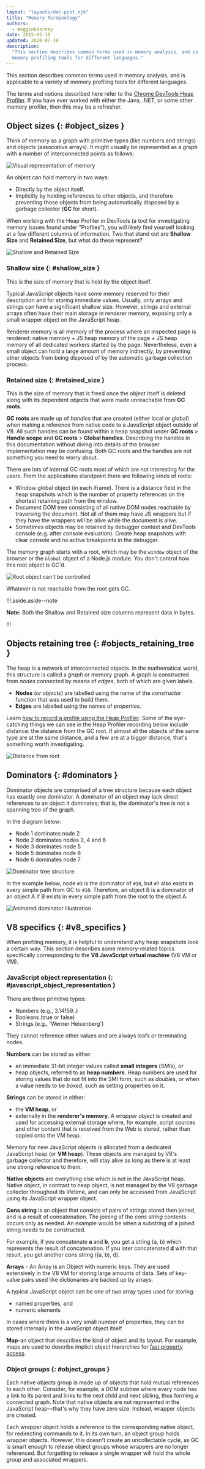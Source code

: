 ```yaml
---
layout: "layouts/doc-post.njk"
title: "Memory Terminology"
authors:
  - megginkearney
date: 2015-05-18
updated: 2020-07-10
description:
  "This section describes common terms used in memory analysis, and is applicable to a variety of
  memory profiling tools for different languages."
---
```


This section describes common terms used in memory analysis, and is applicable to a variety of
memory profiling tools for different languages.

The terms and notions described here refer to the [Chrome DevTools Heap Profiler][1]. If you have
ever worked with either the Java, .NET, or some other memory profiler, then this may be a refresher.

## Object sizes {: #object_sizes }

Think of memory as a graph with primitive types (like numbers and strings) and objects (associative
arrays). It might visually be represented as a graph with a number of interconnected points as
follows:

![Visual representation of memory](/web/tools/chrome-devtools/memory-problems/imgs/thinkgraph.png)

An object can hold memory in two ways:

- Directly by the object itself.
- Implicitly by holding references to other objects, and therefore preventing those objects from
  being automatically disposed by a garbage collector (**GC** for short).

When working with the Heap Profiler in DevTools (a tool for investigating memory issues found under
"Profiles"), you will likely find yourself looking at a few different columns of information. Two
that stand out are **Shallow Size** and **Retained Size**, but what do these represent?

![Shallow and Retained Size](/web/tools/chrome-devtools/memory-problems/imgs/shallow-retained.png)

### Shallow size {: #shallow_size }

This is the size of memory that is held by the object itself.

Typical JavaScript objects have some memory reserved for their description and for storing immediate
values. Usually, only arrays and strings can have a significant shallow size. However, strings and
external arrays often have their main storage in renderer memory, exposing only a small wrapper
object on the JavaScript heap.

Renderer memory is all memory of the process where an inspected page is rendered: native memory + JS
heap memory of the page + JS heap memory of all dedicated workers started by the page. Nevertheless,
even a small object can hold a large amount of memory indirectly, by preventing other objects from
being disposed of by the automatic garbage collection process.

### Retained size {: #retained_size }

This is the size of memory that is freed once the object itself is deleted along with its dependent
objects that were made unreachable from **GC roots**.

**GC roots** are made up of _handles_ that are created (either local or global) when making a
reference from native code to a JavaScript object outside of V8. All such handles can be found
within a heap snapshot under **GC roots** > **Handle scope** and **GC roots** > **Global handles**.
Describing the handles in this documentation without diving into details of the browser
implementation may be confusing. Both GC roots and the handles are not something you need to worry
about.

There are lots of internal GC roots most of which are not interesting for the users. From the
applications standpoint there are following kinds of roots:

- Window global object (in each iframe). There is a distance field in the heap snapshots which is
  the number of property references on the shortest retaining path from the window.
- Document DOM tree consisting of all native DOM nodes reachable by traversing the document. Not all
  of them may have JS wrappers but if they have the wrappers will be alive while the document is
  alive.
- Sometimes objects may be retained by debugger context and DevTools console (e.g. after console
  evaluation). Create heap snapshots with clear console and no active breakpoints in the debugger.

The memory graph starts with a root, which may be the `window` object of the browser or the `Global`
object of a Node.js module. You don't control how this root object is GC'd.

![Root object can't be controlled](/web/tools/chrome-devtools/memory-problems/imgs/dontcontrol.png)

Whatever is not reachable from the root gets GC.

!!!.aside.aside--note

**Note:** Both the Shallow and Retained size columns represent data in bytes.

!!!

## Objects retaining tree {: #objects_retaining_tree }

The heap is a network of interconnected objects. In the mathematical world, this structure is called
a _graph_ or memory graph. A graph is constructed from _nodes_ connected by means of _edges_, both
of which are given labels.

- **Nodes** (_or objects_) are labelled using the name of the _constructor_ function that was used
  to build them.
- **Edges** are labelled using the names of _properties_.

Learn [how to record a profile using the Heap Profiler][2]. Some of the eye-catching things we can
see in the Heap Profiler recording below include distance: the distance from the GC root. If almost
all the objects of the same type are at the same distance, and a few are at a bigger distance,
that's something worth investigating.

![Distance from root](/web/tools/chrome-devtools/memory-problems/imgs/root.png)

## Dominators {: #dominators }

Dominator objects are comprised of a tree structure because each object has exactly one dominator. A
dominator of an object may lack direct references to an object it dominates; that is, the
dominator's tree is not a spanning tree of the graph.

In the diagram below:

- Node 1 dominates node 2
- Node 2 dominates nodes 3, 4 and 6
- Node 3 dominates node 5
- Node 5 dominates node 8
- Node 6 dominates node 7

![Dominator tree structure](/web/tools/chrome-devtools/memory-problems/imgs/dominatorsspanning.png)

In the example below, node `#3` is the dominator of `#10`, but `#7` also exists in every simple path
from GC to `#10`. Therefore, an object B is a dominator of an object A if B exists in every simple
path from the root to the object A.

![Animated dominator illustration](/web/tools/chrome-devtools/memory-problems/imgs/dominators.gif)

## V8 specifics {: #v8_specifics }

When profiling memory, it is helpful to understand why heap snapshots look a certain way. This
section describes some memory-related topics specifically corresponding to the **V8 JavaScript
virtual machine** (V8 VM or VM).

### JavaScript object representation {: #javascript_object_representation }

There are three primitive types:

- Numbers (e.g., 3.14159..)
- Booleans (true or false)
- Strings (e.g., 'Werner Heisenberg')

They cannot reference other values and are always leafs or terminating nodes.

**Numbers** can be stored as either:

- an immediate 31-bit integer values called **small integers** (_SMIs_), or
- heap objects, referred to as **heap numbers**. Heap numbers are used for storing values that do
  not fit into the SMI form, such as _doubles_, or when a value needs to be _boxed_, such as setting
  properties on it.

**Strings** can be stored in either:

- the **VM heap**, or
- externally in the **renderer's memory**. A _wrapper object_ is created and used for accessing
  external storage where, for example, script sources and other content that is received from the
  Web is stored, rather than copied onto the VM heap.

Memory for new JavaScript objects is allocated from a dedicated JavaScript heap (or **VM heap**).
These objects are managed by V8's garbage collector and therefore, will stay alive as long as there
is at least one strong reference to them.

**Native objects** are everything else which is not in the JavaScript heap. Native object, in
contrast to heap object, is not managed by the V8 garbage collector throughout its lifetime, and can
only be accessed from JavaScript using its JavaScript wrapper object.

**Cons string** is an object that consists of pairs of strings stored then joined, and is a result
of concatenation. The joining of the _cons string_ contents occurs only as needed. An example would
be when a substring of a joined string needs to be constructed.

For example, if you concatenate **a** and **b**, you get a string (a, b) which represents the result
of concatenation. If you later concatenated **d** with that result, you get another cons string ((a,
b), d).

**Arrays** - An Array is an Object with numeric keys. They are used extensively in the V8 VM for
storing large amounts of data. Sets of key-value pairs used like dictionaries are backed up by
arrays.

A typical JavaScript object can be one of two array types used for storing:

- named properties, and
- numeric elements

In cases where there is a very small number of properties, they can be stored internally in the
JavaScript object itself.

**Map**-an object that describes the kind of object and its layout. For example, maps are used to
describe implicit object hierarchies for [fast property access][3].

### Object groups {: #object_groups }

Each native objects group is made up of objects that hold mutual references to each other. Consider,
for example, a DOM subtree where every node has a link to its parent and links to the next child and
next sibling, thus forming a connected graph. Note that native objects are not represented in the
JavaScript heap—that's why they have zero size. Instead, wrapper objects are created.

Each wrapper object holds a reference to the corresponding native object, for redirecting commands
to it. In its own turn, an object group holds wrapper objects. However, this doesn't create an
uncollectable cycle, as GC is smart enough to release object groups whose wrappers are no longer
referenced. But forgetting to release a single wrapper will hold the whole group and associated
wrappers.

[1]: /web/tools/chrome-devtools/profile/memory-problems/heap-snapshots
[2]: /web/tools/chrome-devtools/profile/memory-problems/heap-snapshots
[3]: /v8/design#prop_access
